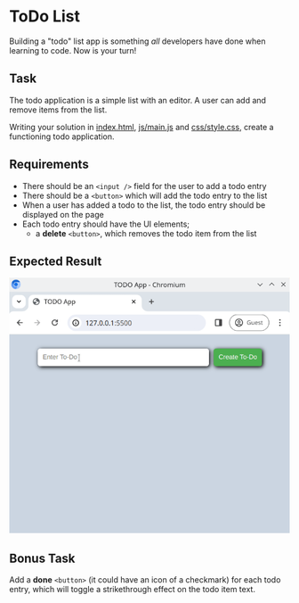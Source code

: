 # ToDo List

Building a "todo" list app is something _all_ developers have done when learning to code. Now is your turn!

## Task

The todo application is a simple list with an editor. A user can add and remove items from the list.

Writing your solution in [index.html](./index.html), [js/main.js](./js/main.js) and [css/style.css](/css/style.css), create a functioning todo application.

## Requirements

- There should be an `<input />` field for the user to add a todo entry
- There should be a `<button>` which will add the todo entry to the list
- When a user has added a todo to the list, the todo entry should be displayed on the page
- Each todo entry should have the UI elements;
  - a **delete** `<button>`, which removes the todo item from the list

## Expected Result

![Expected result](./reference.gif)

## Bonus Task

Add a **done** `<button>` (it could have an icon of a checkmark) for each todo entry, which will toggle a strikethrough effect on the todo item text.
